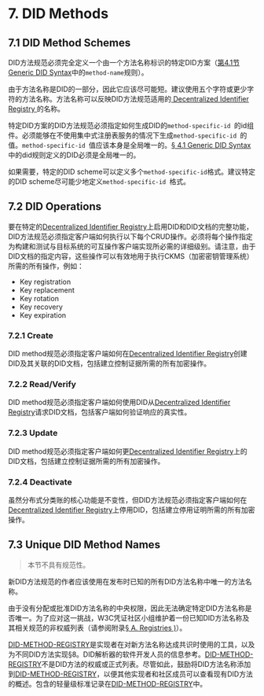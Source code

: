 # 7. DID Methods
## 7.1 DID Method Schemes
DID方法规范必须完全定义一个由一个方法名称标识的特定DID方案（[第4.1节 Generic DID Syntax](#_4-1-generic-did-syntax)中的``method-name``规则）。

由于方法名称是DID的一部分，因此它应该尽可能短。建议使用五个字符或更少字符的方法名称。方法名称可以反映DID方法规范适用的[ Decentralized Identifier Registry ]()的名称。

特定DID方案的DID方法规范必须指定如何生成DID的``method-specific-id ``的id组件。必须能够在不使用集中式注册表服务的情况下生成``method-specific-id ``的值。``method-specific-id ``值应该本身是全局唯一的。[§ 4.1 Generic DID Syntax ](#_4-1-generic-did-syntax)中的did规则定义的DID必须是全局唯一的。

如果需要，特定的DID scheme可以定义多个``method-specific-id``格式。建议特定的DID scheme尽可能少地定义``method-specific-id ``格式。

## 7.2 DID Operations
要在特定的[Decentralized Identifier Registry]()上启用DID和DID文档的完整功能，DID方法规范必须指定客户端如何执行以下每个CRUD操作。必须将每个操作指定为构建和测试与目标系统的可互操作客户端实现所必需的详细级别。请注意，由于DID文档的指定内容，这些操作可以有效地用于执行CKMS（加密密钥管理系统）所需的所有操作，例如：
- Key registration
- Key replacement
- Key rotation
- Key recovery
- Key expiration

### 7.2.1 Create
DID method规范必须指定客户端如何在[Decentralized Identifier Registry]()创建DID及其关联的DID文档，包括建立控制证据所需的所有加密操作。


### 7.2.2 Read/Verify
DID method规范必须指定客户端如何使用DID从[Decentralized Identifier Registry]()请求DID文档，包括客户端如何验证响应的真实性。

### 7.2.3 Update
DID method规范必须指定客户端如何更[Decentralized Identifier Registry]()上的DID文档，包括建立控制证据所需的所有加密操作。

### 7.2.4 Deactivate
虽然分布式分类账的核心功能是不变性，但DID方法规范必须指定客户端如何在[Decentralized Identifier Registry]()上停用DID，包括建立停用证明所需的所有加密操作。

## 7.3 Unique DID Method Names
> 本节不具有规范性。

新DID方法规范的作者应该使用在发布时已知的所有DID方法名称中唯一的方法名称。

由于没有分配或批准DID方法名称的中央权限，因此无法确定特定DID方法名称是否唯一。为了应对这一挑战，W3C凭证社区小组维护着一份已知DID方法名称及其相关规范的非权威列表（请参阅附录[§ A. Registries )]()）。

[DID-METHOD-REGISTRY](/dids/References.html#did-method-registry)是实现者在对新方法名称达成共识时使用的工具，以及为不同DID方法实现§8。DID解析器的软件开发人员的信息参考。[DID-METHOD-REGISTRY](/dids/References.html#did-method-registry)不是DID方法的权威或正式列表。尽管如此，鼓励将DID方法名称添加到[DID-METHOD-REGISTRY](/dids/References.html#did-method-registry)，以便其他实现者和社区成员可以查看现有DID方法的概述。包含的轻量级标准记录在[DID-METHOD-REGISTRY](/dids/References.html#did-method-registry)中。
